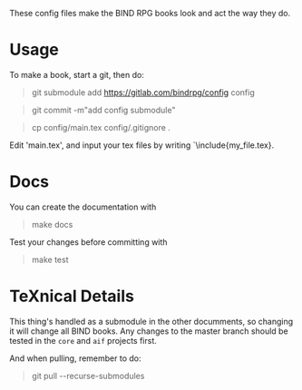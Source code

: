 These config files make the BIND RPG books look and act the way they do.

# Usage

To make a book, start a git, then do:

> git submodule add https://gitlab.com/bindrpg/config config

> git commit -m"add config submodule"

> cp config/main.tex config/.gitignore .

Edit 'main.tex', and input your tex files by writing `\include{my_file.tex}.

# Docs

You can create the documentation with

> make docs

Test your changes before committing with

> make test

# TeXnical Details

This thing's handled as a submodule in the other documments, so changing it will change all BIND books.
Any changes to the master branch should be tested in the `core` and `aif` projects first.

And when pulling, remember to do:

> git pull --recurse-submodules

